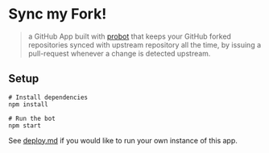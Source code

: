 # Sync my Fork!

> a GitHub App built with [probot](https://github.com/probot/probot) that keeps your GitHub forked repositories synced with upstream repository all the time, by issuing a pull-request whenever a change is detected upstream.

## Setup

```
# Install dependencies
npm install

# Run the bot
npm start
```

See [deploy.md](deploy.md) if you would like to run your own instance of this app.
